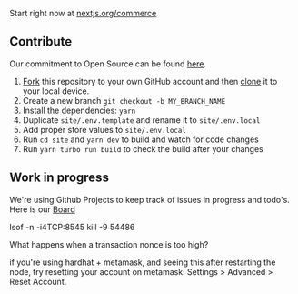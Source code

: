 Start right now at [nextjs.org/commerce](https://nextjs.org/commerce)

## Contribute

Our commitment to Open Source can be found [here](https://github.com/shixin-guo/gallery/issues).

1. [Fork](https://help.github.com/articles/fork-a-repo/) this repository to your own GitHub account and then [clone](https://help.github.com/articles/cloning-a-repository/) it to your local device.
2. Create a new branch `git checkout -b MY_BRANCH_NAME`
3. Install the dependencies: `yarn`
4. Duplicate `site/.env.template` and rename it to `site/.env.local`
5. Add proper store values to `site/.env.local`
6. Run `cd site` and `yarn dev` to build and watch for code changes
7. Run `yarn turbo run build` to check the build after your changes

## Work in progress

We're using Github Projects to keep track of issues in progress and todo's. Here is our [Board](https://github.com/users/shixin-guo/projects/1)

lsof -n -i4TCP:8545
kill -9 54486

What happens when a transaction nonce is too high?

if you're using hardhat + metamask, and seeing this after restarting the node, try resetting your account on metamask: Settings > Advanced > Reset Account.
